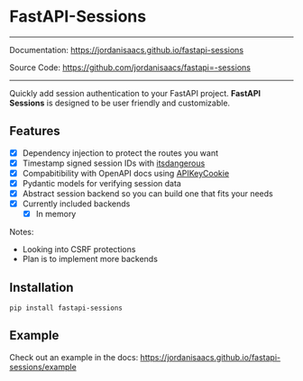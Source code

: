 # FastAPI-Sessions



---

Documentation: https://jordanisaacs.github.io/fastapi-sessions

Source Code: https://github.com/jordanisaacs/fastapi=-sessions

---

Quickly add session authentication to your FastAPI project. **FastAPI Sessions** is designed to be user friendly and customizable.


## Features

- [x] Dependency injection to protect the routes you want
- [x] Timestamp signed session IDs with [itsdangerous](https://itsdangerous.palletsprojects.com/en/1.1.x/)
- [x] Compabitibility with OpenAPI docs using [APIKeyCookie](https://swagger.io/docs/specification/authentication/cookie-authentication/)
- [x] Pydantic models for verifying session data
- [x] Abstract session backend so you can build one that fits your needs
- [x] Currently included backends
    - [x] In memory

Notes:
- Looking into CSRF protections
- Plan is to implement more backends

## Installation

```
pip install fastapi-sessions
```

## Example

Check out an example in the docs: https://jordanisaacs.github.io/fastapi-sessions/example